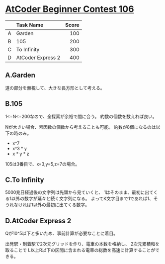 # [AtCoder Beginner Contest 106](https://beta.atcoder.jp/contests/abc106)

| | Task Name | Score |
|:---:|:---|---:|
| A | Garden | 100 |
| B | 105 | 200 |
| C | To Infinity | 300 |
| D | AtCoder Express 2 | 400 |

## A.Garden
道の部分を無視して、大きな長方形として考える。

## B.105
1<=N<=200なので、全探索が余裕で間に合う。
約数の個数を数えれば良い。

Nが大きい場合、素因数の個数から考えることも可能。
約数が8個になるのは以下の時のみ。
- x^7
- x^3 * y
- x * y * z

105は3番目で、x=3,y=5,z=7の場合。

## C.To Infinity
5000兆日経過後の文字列は先頭から見ていくと、
1はそのまま、最初に出てくる1以外の数字が延々と続く文字列になる。
よってK文字目まで1であれば1、そうれなければ1以外の最初に出てくる数字。

## D.AtCoder Express 2
Qが10^5以下と多いため、事前計算が必要なことに着目。

出発駅・到着駅で2次元グリッドを作り、電車の本数を格納し、
2次元累積和を取ることで L以上R以下の区間に含まれる電車の総数を高速に計算することができる。


